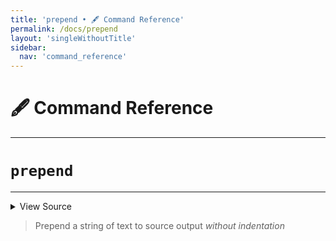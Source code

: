 ```yaml
---
title: 'prepend • 🖋️ Command Reference'
permalink: /docs/prepend
layout: 'singleWithoutTitle'
sidebar:
  nav: 'command_reference'
---
```


# 🖋️ Command Reference

---

# `prepend`

---



<details>
  <summary>View Source</summary>

{% highlight sh %}

__SHELLPEN_SOURCES_TEXTS[$SHELLPEN_PEN_INDEX]="$*${__SHELLPEN_SOURCES_TEXTS[$SHELLPEN_PEN_INDEX]}"
!fn --shellpen-private writeDSL --mark-last-not-empty
{% endhighlight %}

</details>



> Prepend a string of text to source output _without indentation_







